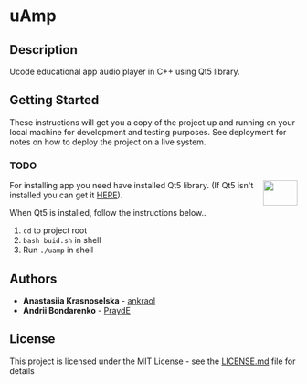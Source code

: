 # uAmp

## Description

Ucode educational app audio player in C++ using Qt5 library.

## Getting Started

These instructions will get you a copy of the project up and running on your local machine for development and testing purposes.
See deployment for notes on how to deploy the project on a live system.

### TODO

<img src="https://upload.wikimedia.org/wikipedia/commons/thumb/0/0b/Qt_logo_2016.svg/1200px-Qt_logo_2016.svg.png" align="right" width="60" height="44">

For installing app you need have installed Qt5 library.
(If Qt5 isn't installed you can get it [HERE](https://www.qt.io)).

When Qt5 is installed, follow the instructions below..

1. `cd` to project root
2. `bash buid.sh` in shell
3. Run `./uamp` in shell

## Authors

* **Anastasiia Krasnoselska** - [ankraol](https://github.com/ankraol)
* **Andrii Bondarenko** - [PraydE](https://github.com/PraydE007)

## License

This project is licensed under the MIT License - see the [LICENSE.md](LICENSE.md) file for details

